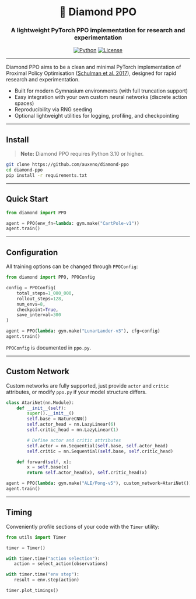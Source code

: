 <div align="center">

  <h1> 💎 Diamond PPO </h1>
  
  <h3>A lightweight PyTorch PPO implementation for research and experimentation</h3>
  
  [![Python](https://img.shields.io/badge/Python-3.12-blue.svg)](https://www.python.org/)
  [![License](https://img.shields.io/badge/License-Apache%202.0-orange.svg)](https://opensource.org/licenses/Apache-2.0)

</div>

---

Diamond PPO aims to be a clean and minimal PyTorch implementation of Proximal Policy Optimisation ([Schulman et al. 2017](https://arxiv.org/abs/1707.06347)), designed for rapid research and experimentation.  

- Built for modern Gymnasium environments (with full truncation support)
- Easy integration with your own custom neural networks (discrete action spaces)
- Reproducibility via RNG seeding
- Optional lightweight utilities for logging, profiling, and checkpointing

---

## Install

> **Note:** Diamond PPO requires Python 3.10 or higher.

```bash
git clone https://github.com/auxeno/diamond-ppo
cd diamond-ppo
pip install -r requirements.txt
```

---

## Quick Start

```python
from diamond import PPO

agent = PPO(env_fn=lambda: gym.make("CartPole-v1"))
agent.train()
```

---

## Configuration

All training options can be changed through `PPOConfig`:

```python
from diamond import PPO, PPOConfig

config = PPOConfig(
    total_steps=1_000_000,
    rollout_steps=128,
    num_envs=8,
    checkpoint=True,
    save_interval=300
)

agent = PPO(lambda: gym.make("LunarLander-v3"), cfg=config)
agent.train()
```

`PPOConfig` is documented in `ppo.py`.

---

## Custom Network

Custom networks are fully supported, just provide `actor` and `critic` attributes, or modify `ppo.py` if your model structure differs.

```python
class AtariNet(nn.Module):
    def __init__(self):
        super().__init__()
        self.base = NatureCNN()
        self.actor_head = nn.LazyLinear(6)
        self.critic_head = nn.LazyLinear(1)

        # Define actor and critic attributes
        self.actor = nn.Sequential(self.base, self.actor_head)
        self.critic = nn.Sequential(self.base, self.critic_head)

    def forward(self, x):
        x = self.base(x)
        return self.actor_head(x), self.critic_head(x)

agent = PPO(lambda: gym.make("ALE/Pong-v5"), custom_network=AtariNet())
agent.train()
```

---

## Timing

Conveniently profile sections of your code with the `Timer` utility:

```python
from utils import Timer

timer = Timer()

with timer.time("action selection"):
   action = select_action(observations)

with timer.time("env step"):
   result = env.step(action)

timer.plot_timings()
```
